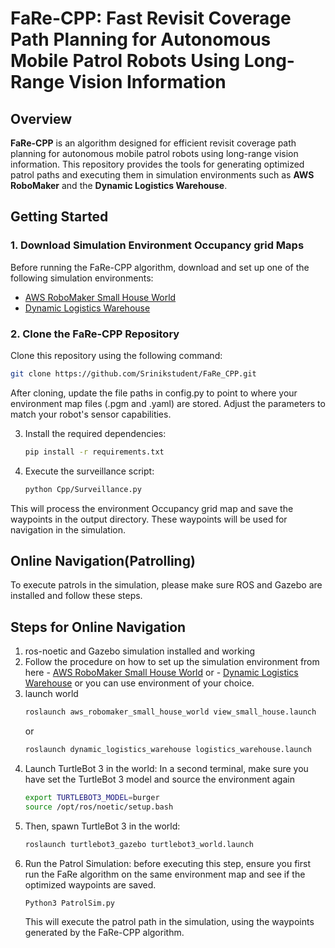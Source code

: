 # FaRe-CPP: Fast Revisit Coverage Path Planning for Autonomous Mobile Patrol Robots Using Long-Range Vision Information

## Overview
**FaRe-CPP** is an algorithm designed for efficient revisit coverage path planning for autonomous mobile patrol robots using long-range vision information. This repository provides the tools for generating optimized patrol paths and executing them in simulation environments such as **AWS RoboMaker** and the **Dynamic Logistics Warehouse**.

## Getting Started

### 1. Download Simulation Environment Occupancy grid Maps

Before running the FaRe-CPP algorithm, download and set up one of the following simulation environments:
- [AWS RoboMaker Small House World](https://github.com/aws-robotics/aws-robomaker-small-house-world)
- [Dynamic Logistics Warehouse](https://github.com/belal-ibrahim/dynamic_logistics_warehouse)

### 2. Clone the FaRe-CPP Repository

Clone this repository using the following command:

```bash
git clone https://github.com/Srinikstudent/FaRe_CPP.git
```
After cloning, update the file paths in config.py to point to where your environment map files (.pgm and .yaml) are stored. Adjust the parameters to match your robot's sensor capabilities.

3. Install the required dependencies:

    ```bash
    pip install -r requirements.txt
    ```

4. Execute the surveillance script:

    ```bash
    python Cpp/Surveillance.py
    ```

This will process the environment Occupancy grid map and save the waypoints in the output directory. These waypoints will be used for navigation in the simulation.

## Online Navigation(Patrolling)
To execute patrols in the simulation, please make sure ROS and Gazebo are installed and follow these steps.
## Steps for Online Navigation
1. ros-noetic and Gazebo simulation installed and working
2. Follow the procedure  on how to set up the simulation environment from here - [AWS RoboMaker Small House World](https://github.com/aws-robotics/aws-robomaker-small-house-world)  or - [Dynamic Logistics Warehouse](https://github.com/belal-ibrahim/dynamic_logistics_warehouse) or you can use environment of your choice.
3. launch world 
   ```bash
   roslaunch aws_robomaker_small_house_world view_small_house.launch
   ```
   or
   ```bash
   roslaunch dynamic_logistics_warehouse logistics_warehouse.launch
   ```
4. Launch TurtleBot 3 in the world: In a second terminal, make sure you have set the TurtleBot 3 model and source the environment again
   ```bash
   export TURTLEBOT3_MODEL=burger  
   source /opt/ros/noetic/setup.bash
   ```
5. Then, spawn TurtleBot 3 in the world:
   ```bash
   roslaunch turtlebot3_gazebo turtlebot3_world.launch
   ```
6. Run the Patrol Simulation: before executing this step, ensure you first run the FaRe algorithm on the same environment map and see if the optimized waypoints are saved.
   ```bash
   Python3 PatrolSim.py
   ```
   This will execute the patrol path in the simulation, using the waypoints generated by the FaRe-CPP algorithm.
   
   
   
